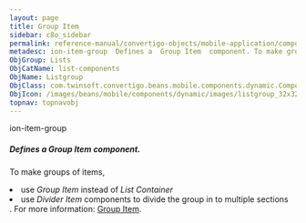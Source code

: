 ```yaml
---
layout: page
title: Group Item
sidebar: c8o_sidebar
permalink: reference-manual/convertigo-objects/mobile-application/components/list-components/group-item/
metadesc: ion-item-group  Defines a  Group Item  component. To make groups of items, use  Group Item  instead of  List Container   use  Divider Item  components
ObjGroup: Lists
ObjCatName: list-components
ObjName: Listgroup
ObjClass: com.twinsoft.convertigo.beans.mobile.components.dynamic.ComponentManager$1
ObjIcon: /images/beans/mobile/components/dynamic/images/listgroup_32x32.png
topnav: topnavobj
---
```

ion-item-group
##### Defines a <i>Group Item</i> component.
To make groups of items,<li>use <i>Group Item</i> instead of <i>List Container</i></li><li>use <i>Divider Item</i> components to divide the group in to multiple sections</li>.
 For more information: <a href='https://ionicframework.com/docs/v3/components/#list-dividers' target='_blank'>Group Item</a>.

